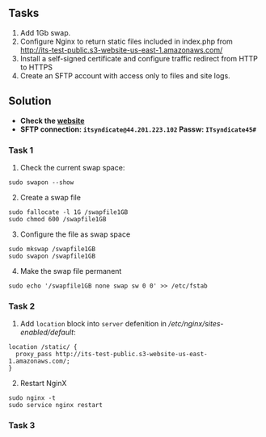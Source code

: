 ## Tasks
1. Add 1Gb swap.
2. Configure Nginx to return static files included in index.php from http://its-test-public.s3-website-us-east-1.amazonaws.com/
3. Install a self-signed certificate and configure traffic redirect from HTTP to HTTPS
4. Create an SFTP account with access only to files and site logs.
## Solution
- **Check the [website](https://ec2-44-201-223-102.compute-1.amazonaws.com)**
- **SFTP connection: `itsyndicate@44.201.223.102` Passw: `ITsyndicate45#`**

### Task 1

1. Check the current swap space:
```
sudo swapon --show
```
2. Create a swap file
```
sudo fallocate -l 1G /swapfile1GB
sudo chmod 600 /swapfile1GB
```
3. Configure the file as swap space
```
sudo mkswap /swapfile1GB
sudo swapon /swapfile1GB
```
4. Make the swap file permanent
```
sudo echo '/swapfile1GB none swap sw 0 0' >> /etc/fstab
```

### Task 2

1. Add `location` block into `server` defenition in */etc/nginx/sites-enabled/default*:
```
location /static/ {
  proxy_pass http://its-test-public.s3-website-us-east-1.amazonaws.com/;
}
```
2. Restart NginX
```
sudo nginx -t
sudo service nginx restart
```

### Task 3
